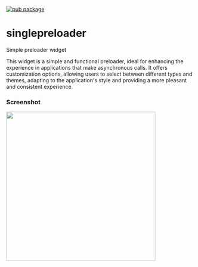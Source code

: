 [![pub package](https://img.shields.io/pub/v/singlepreloader.svg)](https://pub.dev/packages/singlepreloader)

# singlepreloader

Simple preloader widget

This widget is a simple and functional preloader, ideal for enhancing the experience in applications that make asynchronous calls. It offers customization options, allowing users to select between different types and themes, adapting to the application's style and providing a more pleasant and consistent experience.

### Screenshot

<img src="https://leonardopinho.com/singlepreloader/plugin_preloader_2.gif" height="400em" />

